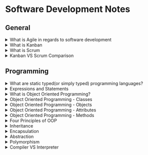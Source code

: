 # Software Development Notes

## General

<details>
    <summary>
        What is Agile in regards to software development
    </summary>
    <br>
    <blockquote>
        <p>
            <h5>
                <b>Summary:</b>
            </h5>
            Agile is a structured and iterative approach to project management and product development. It recognizes the volatility of product development, and provides a methodology for self-organizing teams to respond to change without going off the rails.
        </p>
        <br>
        <p>
            <h5>
                <b>More Information:</b>
            </h5>
            <h6>
                [<a href="https://www.atlassian.com/agile/kanban/kanban-vs-scrum">Atlassian</a>]
            </h6>
        </p>
        <p>
            When it comes to implementing <b>Agile</b> and <b>DevOps</b>, <b>kanban</b> and <b>scrum</b> provide different ways to do so.
        </P>
        <p>
            It's easy to point out the differences between scrum practices and kanban practices, but that's just at the <b>surface level</b>. 
            While the practices differ, the principles are largely the same. Both frameworks will help you build better products (and services) with fewer headaches. 
        </p>
        <p>
            <b>Agile</b> is a structured and iterative approach to project management and product development. It recognizes the volatility of product development, and provides a methodology for self-organizing teams to respond to change without going off the rails. 
        </p>
    </blockquote>
</details>

<details>
    <summary>
        What is Kanban
    </summary>
    <br>
    <blockquote>
        <p>
            <b>Kanban</b> is all about visualizing your work, limiting work in progress, and maximizing efficiency (or flow). Kanban teams focus on <b>reducing the time</b> a project takes (or user story) from start to finish. They do this by using a kanban board and continuously improving their flow of work. 
        </p>
        <p>
            Kanban helps visualize your work, limit work-in-progress (WIP) and quickly move work from "Doing" to "Done.".
            Kanban is great for teams that have lots of incoming requests that vary in priority and size. Whereas scrum processes require high control over what is in scope, kanban let’s you go with the flow. Let’s take a look at the same five considerations to help you decide.  
        </p>
        <p>
            <b>
                Kanban cadence
            </b>
            Kanban is based on a continuous workflow structure that keeps teams nimble and ready to adapt to changing priorities. Work items—represented by cards— are organized on a kanban board where they flow from one stage of the workflow(column) to the next. Common workflow stages are To Do, In Progress, In Review, Blocked, and Done. But that’s boring.
            The best part of kanban is making custom columns for how your team works. My team ships content, so our columns(simplified) go from Backlog, to Prioritized, to Outlines Ready, to Writing, Designing, Technical Review, and Shipped. Our board helped us learn that we ship about one piece of content per week, and where our bottlenecks are (looking at the Technical Review!).
        </p>
        <p>
            <b>
                Release methodology
            </b>
            In kanban, updates are released whenever they are ready, without a regular schedule or predetermined due dates.
            In theory, kanban does not prescribe a fixed time to deliver a task. If the task gets completed earlier (or later), it can be released as needed without having to wait for a release milestone like sprint review. 
        </p>
        <p>
            <b>
                Kanban roles
            </b>
            The whole team owns the kanban board. Some teams enlist an agile coach but, unlike scrum, there is no single “kanban master” who keeps everything running smoothly. It’s the collective responsibility of the entire team to collaborate on and deliver the tasks on the board.
        </p>
        <p>
            <b>
                Key metrics
            </b>
            Lead time and cycle time are important metrics for kanban teams. The deal with the average amount of time that it takes for a task to move from start to finish. Improving cycle times indicates the success of kanban teams.
            The Cumulative Flow Diagram (CFD) is another analytical tool used by kanban teams to understand the number of work items in each state. CFDs help identify specific bottlenecks that need to be resolved for better throughput.
            Another way to deal with bottlenecks is through Work In Progress (WIP) limits. A WIP limit caps the number of cards that can be in any one column at one time. When you reach your WIP limit, a tool like Jira Software caps that column, and the team swarms on those items to move them forward.
        </p>
        <p>
            <b>
                Change philosophy
            </b>
            A kanban workflow can change at any time. New work items can get added to the backlog and existing cards can get blocked or removed based on prioritization. Also, if the team capacity changes, WIP limit can be recalibrated and work items adjusted accordingly. It’s all about being flexible in kanban.
        </p>
    </blockquote>
</details>

<details>
    <summary>
        What is Scrum
    </summary>
    <br>
    <blockquote>
        <p>
            <b>Scrum</b> teams commit to completing an increment of work, which is potentially shippable, through set intervals called sprints. Their goal is to create learning loops to quickly gather and integrate customer feedback. Scrum teams <b>adopt specific roles, create special artifacts, and hold regular ceremonies</b> to keep things moving forward. Scrum is best defined in <b>The Scrum Guide</b>.
        </p>
        <p>
            With scrum, your team promises to ship some valuable increment of work by the end of each sprint. Scrum is built on empiricism, focusing on small increments of work that will help you learn from your customers and better inform what you do next. Here's how it breaks down: 
        </p>
        <p>
            <b>
                Scrum cadence:
            </b>
            Scrum moves fast, with sprints that usually last between one to four weeks, which have clear start and finish dates. The short time frame forces complex tasks to be split into smaller stories and help your team learn quickly. A key question is this: Can your team ship useable code that fast?
            Sprints are punctuated by sprint planning, sprint review, and retrospective meetings and peppered with daily scrum (standup) meetings. These scrum ceremonies are lightweight and run on a continuous basis.
        </p>
        <p>
            <b>
                Scrum roles:
            </b>
            Scrum has three clearly defined roles.
            <ul>
                <li>
                    The product owner advocates for the customer, manages the product backlog, and helps prioritize the work done by the development team.
                </li>
                <li>
                    The scrum master helps the team stay grounded in the scrum principles.
                </li>
                <li>
                    The development team chooses the work to be done, delivers increments, and demonstrates collective accountability.
                </li>
            </ul>  
            Who manages the scrum team? Well, nobody. Scrum teams are self-organizing and everyone is equal, despite having different responsibilities. The team is united by the goal of shipping value to customers.
        </p>
        <p>
            <b>
                Common metrics:
            </b>
            Scrum metrics are data points scrum teams can use to improve efficiency and effectiveness. They can inform decision-making and help teams become more efficient in planning and execution. During the sprint planning phase, teams can use metrics such as sprint goals, team velocity, team capacity, and type of work. During stand-ups, teams can also benefit from measuring progress towards sprint goals, reviewing a sprint burndown, understanding workload distribution, and more.
        </p>
        <p>
            <b>
                Change philosophy:
            </b>
            Teams strive to understand how much they can accomplish within their sprint time boundaries. They commit to its delivery within a sprint. However, scrum teams can receive customer feedback that encourages them to pivot and change the sprint to deliver the most customer value. During the sprint retrospective, scrum teams should discuss how to limit change in the future, as changes put the potentially shippable increment at risk. If a team frequently changes scope mid-sprint, it may signify work was selected that isn’t adequately understood. It could also mean the team has operational/unplannable work that interferes with the plan.
        </p>
    </blockquote>
</details>

<details>
    <summary>
        Kanban VS Scrum Comparison
    </summary>
    <br>
    <blockquote>
    <p>
        <ul>
            <li>
                Kanban is continuous, fluid and visualized process whereas Scrum is short and structured, where work is shipped during fixed intervals known as sprints.
            </li>
            <li>
                Kanban is less structured compared to other frameworks like Scrum.
            </li>
            <li>
                Kanban is more visualized way of managing the development process
            </li>
            <li>
                Kanban has fewer meetings and formal roles compared to other frameworks like Scrum.
            </li>
            <li>
                Scrum is suggested for larger team for better management, while Kanban is suggested for smalled developer teams.
            </li>
        </ul>
    </p>
    </blockquote>
</details>

## Programming

<details>
    <summary>
        What are static typed(or simply typed) programming languages?
    </summary>
    <br>
    <blockquote>
        <p>
            In static typed languages the variable type is know at compilation time instead of run time.
        </p>
        <p>
            Some examples of static programming languages:
        </p>
        <ul>
            <li>
                C
            </li>
            <li>
                C++
            </li>
            <li>
                Java
            </li>
        </ul>
    </blockquote>
</details>

<details>
    <summary>
        Expressions and Statements
    </summary>
    <br>
    <blockquote>
        <p>
            Expressions
        </p>
        <p>
            An expression is anything that results in a value(even if the value is None). Basically, any sequence of literals so, you can say that a string, integer, list, etc. are all expressions.
        </p>
        <p>
            Statements
        </p>
        <p>
            Statements are instructions executed by the interpreter like variable assignments, for loops and conditionals (if-else).
        </p>
    </blockquote>
</details>

<details>
    <summary>
        What is Object Oriented Programming?
    </summary>
    <br>
    <blockquote>
        <p>
            Object-Oriented Programming (OOP) is a programming paradigm in computer science that relies on the concept of classes and objects.It is used to structure a software program into simple, reusable pieces of code blueprints (usually called classes), which are used to create individual instances of objects. There are many object-oriented programming languages, including JavaScript, C++, Java, and Python.
        </p>
        <p>
            A class is an abstract blueprint that creates more specific, concrete objects. Classes often represent broad categories, like Car or Dog that share attributes. These classes define what attributes an instance of this type will have, like color, but not the value of those attributes for a specific object.
        </p>
        <p>
            Classes can also contain functions called methods that are available only to objects of that type. These functions are defined within the class and perform some action helpful to that specific object type.
        </p>
        <p>
            Class templates are used as a blueprint to create individual objects. These represent specific examples of the abstract class, like myCar or goldenRetriever. Each object can have unique values to the properties defined in the class.
        </p>
        <p>
            Benefits of OOP for software engineering
        </p>
        <p>
            <ul>
                <li>
                    OOP models complex things as reproducible, simple structures.
                </li>
                <li>
                    Reusable, OPP objects can be used across programs.
                </li>
                <li>
                    Polymorphism allows for class-specific behaviour.
                </li>
                <li>
                    Easier to debug, classes often contain all applicable information to them.
                </li>
                <li>
                    Securely protects sensitive information through encapsulation.
                </li>
            </ul>
        </p>
        <details>
            <summary>
                Source
            </summary>
            <blockquote>
                <a href="https://www.educative.io/blog/object-oriented-programming">educative.io - Object Oriented Programming</a>
            </blockquote>
        </details>
    </blockquote>
</details>

<details>
    <summary>
        Object Oriented Programming - Classes
    </summary>
    <br>
    <blockquote>
        <p>
            In a nutshell, classes are essentially user-defined data types. Classes are where we create a blueprint for the structure of methods and attributes. Individual objects are instantiated from this blueprint.
        </p>    
        <p>
            Classes contain fields for attributes and methods for behaviors. In our Dog class example, attributes include name & birthday, while methods include bark() and updateAttendance().
        </p>
    </blockquote>
</details>

<details>
    <summary>
        Object Oriented Programming - Objects
    </summary>
    <br>
    <blockquote>
        <p>
            Objects are, unsurprisingly, a huge part of OOP! Objects are instances of a class created with specific data.
        </p>    
    </blockquote>
</details>

<details>
    <summary>
        Object Oriented Programming - Attributes
    </summary>
    <br>
    <blockquote>
        <p>
            Attributes are the information that is stored. Attributes are defined in the Class template. When objects are instantiated, individual objects contain data stored in the Attributes field.
        </p>    
        <p>
            The state of an object is defined by the data in the object’s attributes fields. For example, a puppy and a dog might be treated differently at a pet camp. The birthday could define the state of an object and allow the software to handle dogs of different ages differently.
        </p>
    </blockquote>
</details>

<details>
    <summary>
        Object Oriented Programming - Methods
    </summary>
    <br>
    <blockquote>
        <p>
            Methods represent behaviors. Methods perform actions; methods might return information about an object or update an object’s data. The method’s code is defined in the class definition.
        </p>    
        <p>
            When individual objects are instantiated, these objects can call the methods defined in the class. In the code snippet below, the bark method is defined in the Dog class, and the bark() method is called on the Rufus object.
        </p>
        <p>
           Methods often modify, update or delete data. Methods don’t have to update data though. For example, the bark() method doesn’t update any data because barking doesn’t modify any of the attributes of the Dog class: name or birthday. 
        </p>
        <p>
            The updateAttendance() method adds a day the Dog attended the pet-sitting camp. The attendance attribute is important to keep track of for billing Owners at the end of the month.
        </p>
        <p>
            Methods are how programmers promote reusability and keep functionality encapsulated inside an object. This reusability is a great benefit when debugging. If there’s an error, there’s only one place to find it and fix it instead of many.
        </p>
        <p>
            The underscore in _attendance denotes that the variable is protected and shouldn’t be modified directly. The updateAttendance() method changes _attendance.
        </p>
    </blockquote>
</details>

<details>
    <summary>
        Four Principles of OOP
    </summary>
    <br>
    <blockquote>
        <p>
            The four pillars of object-oriented programming are:
        </p>
        <ul>
            <li>
                <b>Inheritance:</b> child classes inherit data and behaviours from the parent class.
            </li>
            <li>
                <b>Encapsulation:</b> containing information in an object, exposing only selected information.
            </li>
            <li>
                <b>Abstraction:</b> only exposing high-level public methods for accessing an object.
            </li>
            <li>
                <b>Polymorphism:</b> many methods can do the same task.
            </li>
        </ul>
    </blockquote>
</details>

<details>
    <summary>
        Inheritance
    </summary>
    <br>
    <blockquote>
        <p>
            Inheritance allows classes to inherit features of other classes. Put another way, parent classes extend attributes and behaviors to child classes. Inheritance supports reusability.
        </p>
        <p>
            If basic attributes and behaviors are defined in a parent class, child classes can be created, extending the functionality of the parent class and adding additional attributes and behaviors.
        </p>
        <p>
            For example, herding dogs have the unique ability to herd animals. In other words, all herding dogs are dogs, but not all dogs are herding dogs. We represent this difference by creating a child class HerdingDog from the parent class Dog, and then adding the unique herd() behavior.
        </p>
        <p>
            The benefits of inheritance are programs can create a generic parent class and then create more specific child classes as needed. This simplifies programming because instead of recreating the structure of the Dog class multiple times, child classes automatically gain access to functionalities within their parent class.
        </p>
        <blockquote>
            <b>Note:</b> Parent classes are also known as superclasses or base classes. The child class can also be called a subclass, derived class, or extended class.
        </blockquote>
        <p>
            In JavaScript, inheritance is also known as prototyping. A prototype object is a template for another object to inherit properties and behaviors. There can be multiple prototype object templates, creating a prototype chain.
            This is the same concept as the parent/child inheritance. Inheritance is from parent to child. In our example, all three dogs can bark, but only Maisel and Fluffy can herd.
            The herd() method is defined in the child HerdingDog class, so the two objects, Maisel and Fluffy, instantiated from the HerdingDog class have access to the herd() method.
            Rufus is an object instantiated from the parent class Dog, so Rufus only has access to the bark() method.
        </p>
    </blockquote>
</details>

<details>
    <summary>
        Encapsulation
    </summary>
    <br>
    <blockquote>
        <p>
            Encapsulation means containing all important information inside an object, and only exposing selected information to the outside world. Attributes and behaviors are defined by code inside the class template.
            Then, when an object is instantiated from the class, the data and methods are encapsulated in that object. Encapsulation hides the internal software code implementation inside a class and hides the internal data of inside objects.
        </p>
        <p>
            Encapsulation requires defining some fields as private and some as public.
        </p>
        <ul>
            <li>
                Private/Internal Interface: methods and properties accessible from other methods of the same class.
            </li>
            <li>
                Public / External Interface: methods and properties accessible from outside the class.
            </li>
        </ul>
        <p>
            Encapsulation adds security. Attributes and methods can be set to private, so they can’t be accessed outside the class. To get information about data in an object, public methods & properties are used to access or update data.
        </p>
        <blockquote>
            This adds a layer of security where the developer chooses what data can be seen on an object by exposing that data through public methods in the class definition.
        </blockquote>
        <p>
            Within classes, most programming languages have public, protected, and private sections. The public section is the limited selection of methods accessible from the outside world or other classes within the program. Protected is only accessible to child classes.
            Private code can only be accessed from within that class. To go back to our dog/owner example, encapsulation is ideal so owners can’t access private information about other people’s dogs.
        </p>
        <blockquote>
            <b>Note:</b> JavaScript has private and protected properties and methods. Protected Fields are prefixed with a _; private fields are prefixed with a #. Protected fields are inherited. Private ones aren’t.
        </blockquote>
        <p>
            Encapsulating & updating data: Since methods can also update an object’s data, the developer controls what values can be changed through public methods.
            This allows us to hide important information that should not be changed from phishing and the more likely scenario of other developers mistakenly changing important data.
        </p>
        <p>
            Instead, developers create public methods that allow other developers to call methods on an object. Ideally, these public methods come with documentation for external developers.
            The benefits of encapsulation are summarized here:
        </p>
        <ul>
            <li>
                <b>Adds security</b>: Only public methods and attributes are accessible from the outside
            </li>
            <li>
                <b>Protects against common mistakes:</b> Only public fields & methods are accessible, so developers don’t accidentally change something dangerous
            </li>
            <li>
                <b>Protects IP:</b> Code is hidden in a class; only public methods are accessible by the outside developers
            </li>
            <li>
                <b>Supportable:</b> Most code undergoes updates and improvements
            </li>
            <li>
                <b>Hides complexity:</b> No one can see what’s behind the object’s curtain!
            </li>
        </ul>
    </blockquote>
</details>

<details>
    <summary>
        Abstraction
    </summary>
    <br>
    <blockquote>
        <p>
            Abstraction is an extension of encapsulation that uses classes and objects, which contain data and code, to hide the internal details of a program from its users. This is done by creating a layer of abstraction between the user and the more complex source code, which helps protect sensitive information stored within the source code.
        </p>
        <ul>
            <li>
                Reduces complexity and improves code readability
            </li>
            <li>
                Facilitates code reuse and organization
            </li>
            <li>
                Data hiding improves data security by hiding sensitive details from users
            </li>
            <li>
                Enhances productivity by abstracting away low-level details
            </li>
        </ul>
        <p>
            Abstraction can also be explained using cars. Think of how a driver operates a vehicle using only the car’s dashboard.
            A driver uses the car’s steering wheel, accelerator, and brake pedals to control the vehicle. The driver does not have to worry about how the engine works or what parts are used for each movement. This is an abstraction – only the important aspects necessary for a driver to use the car are visible.
            Similarly, data abstraction allows developers to work with complex information without worrying about its inner workings. In this way, it helps to improve code quality and readability.
        </p>
        <p>
            Abstraction also serves an important security role. By only displaying selected pieces of data and only allowing data to be accessed through classes and modified through methods, we protect the data from exposure. To continue with the car example, you wouldn’t want an open gas tank while driving a car.
        </p>
        <p>
            The benefits of abstraction are summarized below:
        </p>
        <ul>
            <li>
                Simple, high-level user interfaces
            </li>
            <li>
                Complex code is hidden
            </li>
            <li>
                Security
            </li>
            <li>
                Easier software maintenance
            </li>
            <li>
                Code updates rarely change the abstraction 
            </li>
        </ul>
    </blockquote>
</details>

<details>
    <summary>
        Polymorphism
    </summary>
    <br>
    <blockquote>
        <p>
            Polymorphism means designing objects to share behaviors. Using inheritance, objects can override shared parent behaviors with specific child behaviors. Polymorphism allows the same method to execute different behaviors in two ways: method overriding and method overloading.
        </p>
        <h5>
            Method Overriding
        </h5>
        <p>
            Runtime polymorphism uses method overriding. In method overriding, a child class can implement differently than its parent class. In our dog example, we may want to give TrackingDog a specific type of bark different than the generic dog class.
        </p>
        <blockquote>
            Method overriding could create a bark() method in the child class that overrides the bark() method in the parent Dog class.
        </blockquote>
        <h5>
            Method Overloading
        </h5>
        <p>
            Compile Time polymorphism uses method overloading. Methods or functions may have the same name but a different number of parameters passed into the method call. Different results may occur depending on the number of parameters passed in.
        </p>
        <p>
            The benefits of Polymorphism are:
        </p>
        <ul>
            <li>
                Objects of different types can be passed through the same interface
            </li>
            <li>
                Method Overriding
            </li>
            <li>
                Method Overloading.
            </li>
        </ul>
    </blockquote>
</details>

<details>
    <summary>
        Compiler VS Interpreter
    </summary>
    <br>
    <blockquote>
        <h5>
            Compiler:
        </h5>
        <p>
            "A compiler is a translator used to convert high-level programming language to low-level programming language. It converts the whole program in one session and reports errors detected after the conversion. Compiler takes time to do its work as it translates high-level code to lower-level code all at once and then saves it to memory."
        </p>
        <h5>
            Interpreter
        </h5>
        <p>
            "Just like a compiler, is a translator used to convert high-level programming language to low-level programming language. It converts the program line by line and reports errors detected at once, while doing the conversion. With this, it is easier to detect errors than in a compiler."
        </p>
    </blockquote>
</details>